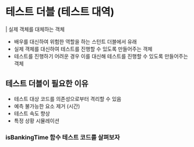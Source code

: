 # 테스트 더블 (테스트 대역)

| 실제 객체를 대체하는 객체

- 배우를 대신하여 위험한 역할을 하는 스턴트 더블에서 유래
- 실제 객체를 대신하여 테스트를 진행할 수 있도록 만들어주는 객체
- 테스트를 진행하기 어려운 경우 이를 대신해 테스트를 진행할 수 있도록 만들어주는 객체

## 테스트 더블이 필요한 이유

- 테스트 대상 코드를 의존성으로부터 격리할 수 있음
- 예측 불가능한 요소 제거 (시간)
- 테스트 속도 향상
- 특정 상황 시뮬레이션

### isBankingTime 함수 테스트 코드를 살펴보자
